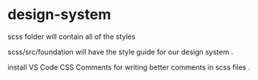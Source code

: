 # design-system

scss folder will contain all of the styles 

scss/src/foundation will have the style guide for our design system .

install VS Code CSS Comments for writing better comments in scss files . 